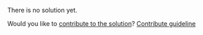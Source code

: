 
There is no solution yet.

Would you like to [contribute to the solution](https://github.com/BFEdev/BFE.dev-solutions/blob/main/question/how-responsiveness-work_en.md)? [Contribute guideline](https://github.com/BFEdev/BFE.dev-solutions#how-to-contribute)
